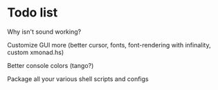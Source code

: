 Todo list
=========

Why isn't sound working?

Customize GUI more (better cursor, fonts, font-rendering with infinality, custom xmonad.hs)

Better console colors (tango?)

Package all your various shell scripts and configs
